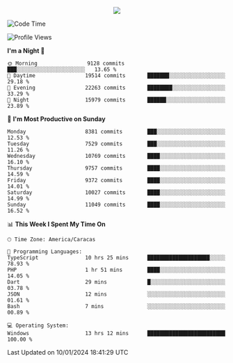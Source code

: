 <p align="center">
  <a href="http://www.github.com/thevacs">
    <img src="https://github-readme-streak-stats.herokuapp.com/?user=thevacs&stroke=ffffff&background=1c1917&ring=0891b2&fire=0891b2&currStreakNum=ffffff&currStreakLabel=0891b2&sideNums=ffffff&sideLabels=ffffff&dates=ffffff&hide_border=true" />
  </a>
</p>

<!--START_SECTION:waka-->
![Code Time](http://img.shields.io/badge/Code%20Time-1%2C930%20hrs%2023%20mins-blue)

![Profile Views](http://img.shields.io/badge/Profile%20Views-0-blue)

**I'm a Night 🦉** 

```text
🌞 Morning                9128 commits        ███░░░░░░░░░░░░░░░░░░░░░░   13.65 % 
🌆 Daytime                19514 commits       ███████░░░░░░░░░░░░░░░░░░   29.18 % 
🌃 Evening                22263 commits       ████████░░░░░░░░░░░░░░░░░   33.29 % 
🌙 Night                  15979 commits       ██████░░░░░░░░░░░░░░░░░░░   23.89 % 
```
📅 **I'm Most Productive on Sunday** 

```text
Monday                   8381 commits        ███░░░░░░░░░░░░░░░░░░░░░░   12.53 % 
Tuesday                  7529 commits        ███░░░░░░░░░░░░░░░░░░░░░░   11.26 % 
Wednesday                10769 commits       ████░░░░░░░░░░░░░░░░░░░░░   16.10 % 
Thursday                 9757 commits        ████░░░░░░░░░░░░░░░░░░░░░   14.59 % 
Friday                   9372 commits        ████░░░░░░░░░░░░░░░░░░░░░   14.01 % 
Saturday                 10027 commits       ████░░░░░░░░░░░░░░░░░░░░░   14.99 % 
Sunday                   11049 commits       ████░░░░░░░░░░░░░░░░░░░░░   16.52 % 
```


📊 **This Week I Spent My Time On** 

```text
🕑︎ Time Zone: America/Caracas

💬 Programming Languages: 
TypeScript               10 hrs 25 mins      ████████████████████░░░░░   78.93 % 
PHP                      1 hr 51 mins        ████░░░░░░░░░░░░░░░░░░░░░   14.05 % 
Dart                     29 mins             █░░░░░░░░░░░░░░░░░░░░░░░░   03.78 % 
JSON                     12 mins             ░░░░░░░░░░░░░░░░░░░░░░░░░   01.61 % 
Bash                     7 mins              ░░░░░░░░░░░░░░░░░░░░░░░░░   00.89 % 

💻 Operating System: 
Windows                  13 hrs 12 mins      █████████████████████████   100.00 % 
```


 Last Updated on 10/01/2024 18:41:29 UTC
<!--END_SECTION:waka-->
